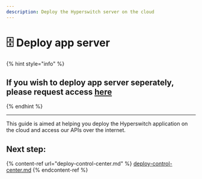 ```yaml
---
description: Deploy the Hyperswitch server on the cloud
---
```


# 🗄 Deploy app server

{% hint style="info" %}
## If you wish to deploy app server seperately, please request access [here](https://docs.google.com/forms/d/e/1FAIpQLSeflqUqLYBwhoHJQhwQOKjjfbxx2zj-VNrR3QdzX\_u5WqTxzQ/viewform?usp=sf\_link)&#x20;
{% endhint %}

***

This guide is aimed at helping you deploy the Hyperswitch application on the cloud and access our APIs over the internet.

## Next step:

{% content-ref url="deploy-control-center.md" %}
[deploy-control-center.md](deploy-control-center.md)
{% endcontent-ref %}
